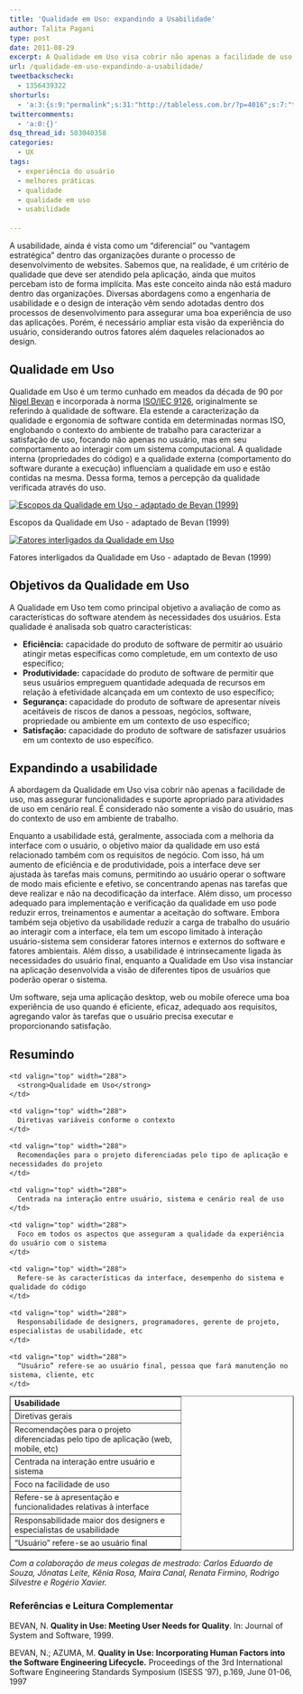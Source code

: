 ```yaml
---
title: 'Qualidade em Uso: expandindo a Usabilidade'
author: Talita Pagani
type: post
date: 2011-08-29
excerpt: A Qualidade em Uso visa cobrir não apenas a facilidade de uso, mas também as funcionalidades e o suporte apropriado às atividades de uso em cenário real. É considerado não somente a visão do usuário, mas do contexto de uso em ambiente de trabalho.
url: /qualidade-em-uso-expandindo-a-usabilidade/
tweetbackscheck:
  - 1356439322
shorturls:
  - 'a:3:{s:9:"permalink";s:31:"http://tableless.com.br/?p=4016";s:7:"tinyurl";s:26:"http://tinyurl.com/3f6k7ax";s:4:"isgd";s:19:"http://is.gd/4vM0rs";}'
twittercomments:
  - 'a:0:{}'
dsq_thread_id: 503040358
categories:
  - UX
tags:
  - experiência do usuário
  - melhores práticas
  - qualidade
  - qualidade em uso
  - usabilidade

---
```

A usabilidade, ainda é vista como um “diferencial” ou “vantagem estratégica” dentro das organizações durante o processo de desenvolvimento de websites. Sabemos que, na realidade, é um critério de qualidade que deve ser atendido pela aplicação, ainda que muitos percebam isto de forma implícita. Mas este conceito ainda não está maduro dentro das organizações. Diversas abordagens como a engenharia de usabilidade e o design de interação vêm sendo adotadas dentro dos processos de desenvolvimento para assegurar uma boa experiência de uso das aplicações. Porém, é necessário ampliar esta visão da experiência do usuário, considerando outros fatores além daqueles relacionados ao design.

## Qualidade em Uso

Qualidade em Uso é um termo cunhado em meados da década de 90 por [Nigel Bevan][1] e incorporada à norma [ISO/IEC 9126][2], originalmente se referindo à qualidade de software. Ela estende a caracterização da qualidade e ergonomia de software contida em determinadas normas ISO, englobando o contexto do ambiente de trabalho para caracterizar a satisfação de uso, focando não apenas no usuário, mas em seu comportamento ao interagir com um sistema computacional. A qualidade interna (propriedades do código) e a qualidade externa (comportamento do software durante a execução) influenciam a qualidade em uso e estão contidas na mesma. Dessa forma, temos a percepção da qualidade verificada através do uso.

<div id="attachment_4019" style="width: 586px" class="wp-caption aligncenter">
  <a href="https://raw.githubusercontent.com/diegoeis/tableless-static-images/master/2011/07/Slide3.png"><img class="size-full wp-image-4019  " src="https://raw.githubusercontent.com/diegoeis/tableless-static-images/master/2011/07/Slide3.png" alt="Escopos da Qualidade em Uso - adaptado de Bevan (1999)" width="576" height="370" srcset="uploads/2011/07/Slide3.png 960w, uploads/2011/07/Slide3-300x192.png 300w" sizes="(max-width: 576px) 100vw, 576px" /></a>
  
  <p class="wp-caption-text">
    Escopos da Qualidade em Uso - adaptado de Bevan (1999)
  </p>
</div>

<div id="attachment_4018" style="width: 586px" class="wp-caption aligncenter">
  <a href="https://raw.githubusercontent.com/diegoeis/tableless-static-images/master/2011/07/Slide4.png"><img class="size-full wp-image-4018 " src="https://raw.githubusercontent.com/diegoeis/tableless-static-images/master/2011/07/Slide4.png" alt="Fatores interligados da Qualidade em Uso" width="576" height="222" srcset="uploads/2011/07/Slide4.png 960w, uploads/2011/07/Slide4-300x115.png 300w" sizes="(max-width: 576px) 100vw, 576px" /></a>
  
  <p class="wp-caption-text">
    Fatores interligados da Qualidade em Uso - adaptado de Bevan (1999)
  </p>
</div>

## Objetivos da Qualidade em Uso

A Qualidade em Uso tem como principal objetivo a avaliação de como as características do software atendem às necessidades dos usuários. Esta qualidade é analisada sob quatro características:

  * **Eficiência:** capacidade do produto de software de permitir ao usuário atingir metas específicas como completude, em um contexto de uso específico;
  * **Produtividade:** capacidade do produto de software de permitir que seus usuários empreguem quantidade adequada de recursos em relação à efetividade alcançada em um contexto de uso específico;
  * **Segurança:** capacidade do produto de software de apresentar níveis aceitáveis de riscos de danos a pessoas, negócios, software, propriedade ou ambiente em um contexto de uso específico;
  * **Satisfação:** capacidade do produto de software de satisfazer usuários em um contexto de uso específico.

## Expandindo a usabilidade

A abordagem da Qualidade em Uso visa cobrir não apenas a facilidade de uso, mas assegurar funcionalidades e suporte apropriado para atividades de uso em cenário real. É considerado não somente a visão do usuário, mas do contexto de uso em ambiente de trabalho.

Enquanto a usabilidade está, geralmente, associada com a melhoria da interface com o usuário, o objetivo maior da qualidade em uso está relacionado também com os requisitos de negócio. Com isso, há um aumento de eficiência e de produtividade, pois a interface deve ser ajustada às tarefas mais comuns, permitindo ao usuário operar o software de modo mais eficiente e efetivo, se concentrando apenas nas tarefas que deve realizar e não na decodificação da interface. Além disso, um processo adequado para implementação e verificação da qualidade em uso pode reduzir erros, treinamentos e aumentar a aceitação do software. Embora também seja objetivo da usabilidade reduzir a carga de trabalho do usuário ao interagir com a interface, ela tem um escopo limitado à interação usuário-sistema sem considerar fatores internos e externos do software e fatores ambientais. Além disso, a usabilidade é intrinsecamente ligada às necessidades do usuário final, enquanto a Qualidade em Uso visa instanciar na aplicação desenvolvida a visão de diferentes tipos de usuários que poderão operar o sistema.

Um software, seja uma aplicação desktop, web ou mobile oferece uma boa experiência de uso quando é eficiente, eficaz, adequado aos requisitos, agregando valor às tarefas que o usuário precisa executar e proporcionando satisfação.

## Resumindo

<table border="1" cellspacing="0" cellpadding="0">
  <tr>
    <td valign="top" width="288">
      <strong>Usabilidade</strong>
    </td>
    
    <td valign="top" width="288">
      <strong>Qualidade em Uso</strong>
    </td>
  </tr>
  
  <tr>
    <td valign="top" width="288">
      Diretivas gerais
    </td>
    
    <td valign="top" width="288">
      Diretivas variáveis conforme o contexto
    </td>
  </tr>
  
  <tr>
    <td valign="top" width="288">
      Recomendações para o projeto diferenciadas pelo tipo de aplicação (web, mobile, etc)
    </td>
    
    <td valign="top" width="288">
      Recomendações para o projeto diferenciadas pelo tipo de aplicação e necessidades do projeto
    </td>
  </tr>
  
  <tr>
    <td valign="top" width="288">
      Centrada na interação entre usuário e sistema
    </td>
    
    <td valign="top" width="288">
      Centrada na interação entre usuário, sistema e cenário real de uso
    </td>
  </tr>
  
  <tr>
    <td valign="top" width="288">
      Foco na facilidade de uso
    </td>
    
    <td valign="top" width="288">
      Foco em todos os aspectos que asseguram a qualidade da experiência do usuário com o sistema
    </td>
  </tr>
  
  <tr>
    <td valign="top" width="288">
      Refere-se à apresentação e funcionalidades relativas à interface
    </td>
    
    <td valign="top" width="288">
      Refere-se às características da interface, desempenho do sistema e qualidade do código
    </td>
  </tr>
  
  <tr>
    <td valign="top" width="288">
      Responsabilidade maior dos designers e especialistas de usabilidade
    </td>
    
    <td valign="top" width="288">
      Responsabilidade de designers, programadores, gerente de projeto, especialistas de usabilidade, etc
    </td>
  </tr>
  
  <tr>
    <td valign="top" width="288">
      “Usuário” refere-se ao usuário final
    </td>
    
    <td valign="top" width="288">
      “Usuário” refere-se ao usuário final, pessoa que fará manutenção no sistema, cliente, etc
    </td>
  </tr>
</table>

_Com a colaboração de meus colegas de mestrado: Carlos Eduardo de Souza, Jônatas Leite, Kênia Rosa, Maíra Canal, Renata Firmino, Rodrigo Silvestre e Rogério Xavier._

### Referências e Leitura Complementar

BEVAN, N. **Quality in Use: Meeting User Needs for Quality**. In: Journal of System and Software, 1999.

BEVAN, N.; AZUMA, M. **Quality in Use: Incorporating Human Factors into the Software Engineering Lifecycle.** Proceedings of the 3rd International Software Engineering Standards Symposium (ISESS &#8217;97), p.169, June 01-06, 1997

 [1]: http://www.nigelbevan.com/
 [2]: http://en.wikipedia.org/wiki/ISO/IEC_9126